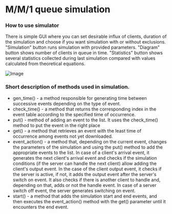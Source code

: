 # M/M/1 queue simulation

### How to use simulator

There is simple GUI where you can set desirable influx of clients, duration of the simulation and choose if you want simulation with or without exclusions. "Simulation" button runs simulation with provided parameters. "Diagram" button shows number of clients in queue in time. "Statistics" button shows several statistics collected during last simulation compared with values calculated from theoretical equations.

![Image](https://github.com/mwalachowski/MM1_Queue_simulation/GUI.png)

### Short description of methods used in simulation.

* gen_time() - a method responsible for generating time between successive events depending on the type of event.
* check_time() - a method that returns the corresponding index in the event table according to the specified time of occurrence.
* put() - method of adding an event to the list. It uses the check_time() method to put the event in the right place
* get() - a method that retrieves an event with the least time of occurrence among events not yet downloaded.
* event_action() - a method that, depending on the current event, changes the parameters of the simulation and using the put() method to add the appropriate events to the list. In case of a client's arrival event, it generates the next client's arrival event and checks if the simulation conditions (if the server can handle the next client) allow adding the client's output event. In the case of the client output event, it checks if the server is active, if not, it adds the output event after the server's switch on event. It also checks if there is another client to handle and, depending on that, adds or not the handle event. In case of a server switch off event, the server generates switching on event. 
* start() - a method that adds the simulation start and end events, and then executes the event_action() method with the get() parameter until it encounters the end event.